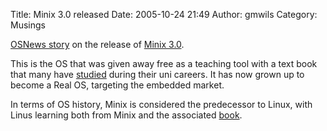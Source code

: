 Title: Minix 3.0 released
Date: 2005-10-24 21:49
Author: gmwils
Category: Musings

[OSNews story][] on the release of [Minix 3.0][].

This is the OS that was given away free as a teaching tool with a text
book that many have [studied][] during their uni careers. It has now
grown up to become a Real OS, targeting the embedded market.

In terms of OS history, Minix is considered the predecessor to Linux,
with Linus learning both from Minix and the associated [book][].

  [OSNews story]: http://www.osnews.com/story.php?news_id=12381
  [Minix 3.0]: http://www.minix3.org/news/
  [studied]: http://www.unimelb.edu.au/HB/subjects/433-332.html
  [book]: http://www.amazon.co.uk/exec/obidos/ASIN/0136301959/ref%3Dnosim/pseudofish-20/026-7966757-3332445
